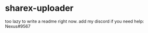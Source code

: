 # sharex-uploader
too lazy to write a readme right now. add my discord if you need help: Nexus#9567

